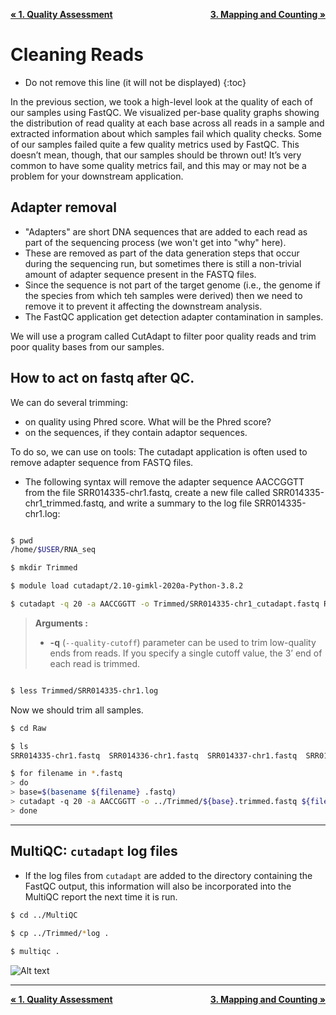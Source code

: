 <p style="text-align:left;">
  <b><a class="btn" href="https://genomicsaotearoa.github.io/RNA-seq-workshop/1.Quality_Assessment/" style="background: var(--bs-green);font-weight:bold">&laquo; 1. Quality Assessment</a></b> 
  <span style="float:right;">
    <b><a class="btn" href="https://genomicsaotearoa.github.io/RNA-seq-workshop/3.Mapping_And_Count/" style="background: var(--bs-green);font-weight:bold">3. Mapping and Counting &raquo;</a></b>
  </span>
</p>

# Cleaning Reads
* Do not remove this line (it will not be displayed)
{:toc}


In the previous section, we took a high-level look at the quality of each of our samples using FastQC. We visualized per-base quality graphs showing the distribution of read quality at each base across all reads in a sample and extracted information about which samples fail which quality checks. Some of our samples failed quite a few quality metrics used by FastQC. This doesn’t mean, though, that our samples should be thrown out! It’s very common to have some quality metrics fail, and this may or may not be a problem for your downstream application. 

## Adapter removal

- "Adapters" are short DNA sequences that are added to each read as part of the sequencing process (we won't get into "why" here).
- These are removed as part of the data generation steps that occur during the sequencing run, but sometimes there is still a non-trivial amount of adapter sequence present in the FASTQ files.
- Since the sequence is not part of the target genome (i.e., the genome if the species from which teh samples were derived) then we need to remove it to prevent it affecting the downstream analysis.
- The FastQC application get detection adapter contamination in samples.

We will use a program called CutAdapt to filter poor quality reads and trim poor quality bases from our samples.


## How to act on fastq after QC.

We can do several trimming:

  * on quality using Phred score. What will be the Phred score?
  * on the sequences, if they contain adaptor sequences.

To do so, we can use on tools: The cutadapt application is often used to remove adapter sequence
from FASTQ files.
- The following syntax will remove the adapter sequence AACCGGTT from the file SRR014335-chr1.fastq, create a new file called SRR014335-chr1_trimmed.fastq, and write a summary to the log file SRR014335-chr1.log:

```bash

$ pwd
/home/$USER/RNA_seq

$ mkdir Trimmed

$ module load cutadapt/2.10-gimkl-2020a-Python-3.8.2

$ cutadapt -q 20 -a AACCGGTT -o Trimmed/SRR014335-chr1_cutadapt.fastq Raw/SRR014335-chr1.fastq > Trimmed/SRR014335-chr1.log

```
>**Arguments :**
>* **-q** (`--quality-cutoff`)  parameter can be used to trim low-quality ends from reads. If you specify a single cutoff value, the 3’ end of each read is trimmed.

```bash

$ less Trimmed/SRR014335-chr1.log

```

Now we should trim all samples.

```bash 
$ cd Raw

$ ls
SRR014335-chr1.fastq  SRR014336-chr1.fastq  SRR014337-chr1.fastq  SRR014339-chr1.fastq  SRR014340-chr1.fastq  SRR014341-chr1.fastq

$ for filename in *.fastq
> do 
> base=$(basename ${filename} .fastq)
> cutadapt -q 20 -a AACCGGTT -o ../Trimmed/${base}.trimmed.fastq ${filename} > ../Trimmed/${base}.log
> done
```

---

## MultiQC: `cutadapt` log files

 - If the log files from `cutadapt` are added to the directory containing the FastQC output, this information will also be incorporated into the MultiQC report the next time it is run.
 
```bash
$ cd ../MultiQC
 
$ cp ../Trimmed/*log .

$ multiqc .
```
![Alt text](https://github.com/foreal17/RNA-seq-workshop/blob/master/Prep_Files/Images/MQC2.png)

- - - 
<p style="text-align:left;">
  <b><a class="btn" href="https://genomicsaotearoa.github.io/RNA-seq-workshop/1.Quality_Assessment/" style="background: var(--bs-green);font-weight:bold">&laquo; 1. Quality Assessment</a></b> 
  <span style="float:right;">
    <b><a class="btn" href="https://genomicsaotearoa.github.io/RNA-seq-workshop/3.Mapping_And_Count/" style="background: var(--bs-green);font-weight:bold">3. Mapping and Counting &raquo;</a></b>
  </span>
</p>